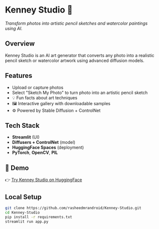 # Kenney Studio 🎨  
_Transform photos into artistic pencil sketches and watercolor paintings using AI._

## Overview
Kenney Studio is an AI art generator that converts any photo into a realistic pencil sketch or watercolor artwork using advanced diffusion models.

## Features
- Upload or capture photos
- Select "Sketch My Photo" to turn photo into an artistic pencil sketch 
- 💡 Fun facts about art techniques
- 🖼️ Interactive gallery with downloadable samples
- ⚙️ Powered by Stable Diffusion + ControlNet

## Tech Stack
- **Streamlit** (UI)
- **Diffusers + ControlNet** (model)
- **HuggingFace Spaces** (deployment)
- **PyTorch**, **OpenCV**, **PIL**

## 🧩 Demo
👉 [Try Kenney Studio on HuggingFace](https://rasheedmrandroid-kenney-studio.hf.space)


## Local Setup
```bash
git clone https://github.com/rasheedmrandroid/Kenney-Studio.git
cd Kenney-Studio
pip install -r requirements.txt
streamlit run app.py